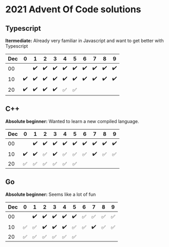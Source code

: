 # 2021 Advent Of Code solutions

## Typescript

**Itermediate:** Already very familiar in Javascript and want to get better with Typescript

| Dec | 0                  | 1                  | 2                  | 3                  | 4                  | 5                  | 6                  | 7                  | 8                  | 9                  |
| --- | ------------------ | ------------------ | ------------------ | ------------------ | ------------------ | ------------------ | ------------------ | ------------------ | ------------------ | ------------------ |
| 00  |                    | :heavy_check_mark: | :heavy_check_mark: | :heavy_check_mark: | :heavy_check_mark: | :heavy_check_mark: | :heavy_check_mark: | :heavy_check_mark: | :heavy_check_mark: | :heavy_check_mark: |
| 10  | :heavy_check_mark: | :heavy_check_mark: | :heavy_check_mark: | :heavy_check_mark: | :heavy_check_mark: | :heavy_check_mark: | :heavy_check_mark: | :heavy_check_mark: | :heavy_check_mark: | :heavy_check_mark: |
| 20  | :heavy_check_mark: | :heavy_check_mark: | :heavy_check_mark: | :heavy_check_mark: | :white_check_mark: | :white_check_mark: |                    |                    |                    |

## C++

**Absolute beginner:** Wanted to learn a new compiled language.

| Dec | 0                  | 1                  | 2                  | 3                  | 4                  | 5                  | 6                  | 7                  | 8                  | 9                  |
| --- | ------------------ | ------------------ | ------------------ | ------------------ | ------------------ | ------------------ | ------------------ | ------------------ | ------------------ | ------------------ |
| 00  |                    | :heavy_check_mark: | :heavy_check_mark: | :heavy_check_mark: | :heavy_check_mark: | :heavy_check_mark: | :heavy_check_mark: | :heavy_check_mark: | :heavy_check_mark: | :heavy_check_mark: |
| 10  | :heavy_check_mark: | :heavy_check_mark: | :white_check_mark: | :heavy_check_mark: | :white_check_mark: | :white_check_mark: | :white_check_mark: | :heavy_check_mark: | :white_check_mark: | :white_check_mark: |
| 20  | :white_check_mark: | :white_check_mark: | :white_check_mark: | :white_check_mark: | :white_check_mark: | :white_check_mark: |                    |                    |                    |

## Go

**Absolute beginner:** Seems like a lot of fun

| Dec | 0                  | 1                  | 2                  | 3                  | 4                  | 5                  | 6                  | 7                  | 8                  | 9                  |
| --- | ------------------ | ------------------ | ------------------ | ------------------ | ------------------ | ------------------ | ------------------ | ------------------ | ------------------ | ------------------ |
| 00  |                    | :heavy_check_mark: | :heavy_check_mark: | :heavy_check_mark: | :heavy_check_mark: | :heavy_check_mark: | :white_check_mark: | :white_check_mark: | :white_check_mark: | :white_check_mark: |
| 10  | :white_check_mark: | :white_check_mark: | :heavy_check_mark: | :heavy_check_mark: | :heavy_check_mark: | :white_check_mark: | :white_check_mark: | :heavy_check_mark: | :white_check_mark: | :white_check_mark: |
| 20  | :white_check_mark: | :white_check_mark: | :white_check_mark: | :white_check_mark: | :white_check_mark: | :white_check_mark: |                    |                    |                    |
